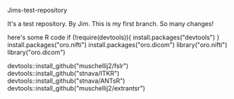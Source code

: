 Jims-test-repository

It's a test repository. By Jim. This is my first branch. So many changes!

here's some R code 
if (!require(devtools)){ install.packages("devtools") } install.packages("oro.nifti") install.packages("oro.dicom") library("oro.nifti") 
library("oro.dicom")

devtools::install_github("muschellij2/fslr") 
devtools::install_github("stnava/ITKR") 
devtools::install_github("stnava/ANTsR") 
devtools::install_github("muschellij2/extrantsr")
